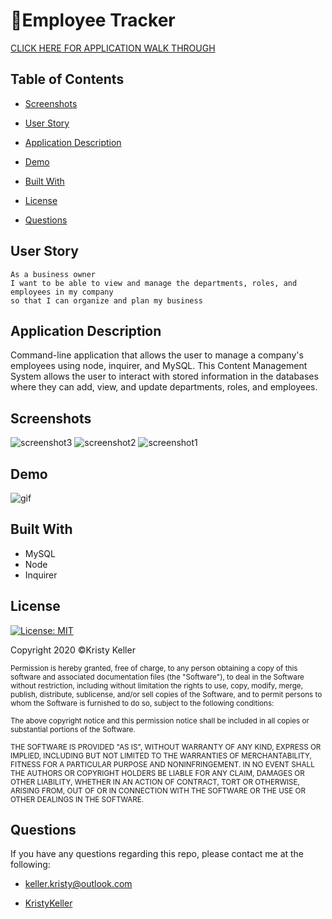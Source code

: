 # 📇Employee Tracker
[CLICK HERE FOR APPLICATION WALK THROUGH]()

## Table of Contents
* [Screenshots](#screenshots)

* [User Story](#user-story)

* [Application Description](#application-description)

* [Demo](#demo)

* [Built With](#built-with)

* [License](#license)

* [Questions](#questions)

## User Story
```
As a business owner
I want to be able to view and manage the departments, roles, and employees in my company
so that I can organize and plan my business

```
## Application Description
Command-line application that allows the user to manage a company's employees using node, inquirer, and MySQL. This Content Management System allows the user to interact with stored information in the databases where they can add, view, and update departments, roles, and employees.


## Screenshots
![screenshot3](./Assets/Images/.png)
![screenshot2](./Assets/Images/.png)
![screenshot1](./Assets/Images/.png)

## Demo
![gif]()

## Built With
* MySQL
* Node
* Inquirer

## License
[![License: MIT](https://img.shields.io/badge/License-MIT-yellow.svg)](https://opensource.org/licenses/MIT)

Copyright 2020 ©Kristy Keller

<sup>Permission is hereby granted, free of charge, to any person obtaining a copy of this software and associated documentation files (the "Software"), to deal in the Software without restriction, including without limitation the rights to use, copy, modify, merge, publish, distribute, sublicense, and/or sell copies of the Software, and to permit persons to whom the Software is furnished to do so, subject to the following conditions:
  
<sup>The above copyright notice and this permission notice shall be included in all copies or substantial portions of the Software.
  
<sup>THE SOFTWARE IS PROVIDED "AS IS", WITHOUT WARRANTY OF ANY KIND, EXPRESS OR IMPLIED, INCLUDING BUT NOT LIMITED TO THE WARRANTIES OF MERCHANTABILITY, FITNESS FOR A PARTICULAR PURPOSE AND NONINFRINGEMENT. IN NO EVENT SHALL THE AUTHORS OR COPYRIGHT HOLDERS BE LIABLE FOR ANY CLAIM, DAMAGES OR OTHER LIABILITY, WHETHER IN AN ACTION OF CONTRACT, TORT OR OTHERWISE, ARISING FROM, OUT OF OR IN CONNECTION WITH THE SOFTWARE OR THE USE OR OTHER DEALINGS IN THE SOFTWARE.
  
## Questions

If you have any questions regarding this repo, please contact me at the following:

* <keller.kristy@outlook.com>

* [KristyKeller](https://github.com/KristyKeller)


